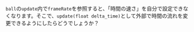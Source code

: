 `ball`の`update`内で`frameRate`を参照すると、「時間の速さ」を自分で設定できなくなります。そこで、`update(float delta_time)`として外部で時間の流れを変更できるようにしたらどうでしょうか？